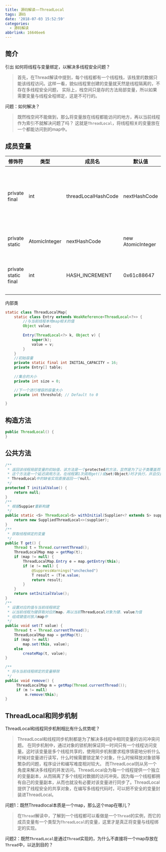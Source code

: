```yaml
---
title: 源码解读——ThreadLocal
tags: 源码
date: '2018-07-03 15:52:59'
categories:
  - 源码解读
abbrlink: 16646ee6
---
```



## 简介

引出 如何将线程与变量绑定，以解决多线程安全问题？
> 首先，在Thread解读中提到，每个线程都有一个线程栈，该栈里的数据只能该线程访问。这样一看，貌似线程里创建的变量就天然是线程隔离的，不存在多线程安全问题，
> 实际上，栈空间只是存的方法局部变量，所以如果需要变量与线程全程绑定，这是不可行的。

<!--more-->

问题：如何解决？
> 既然栈空间不能做到，那么将变量放在线程都能访问的地方，再以当前线程作为索引不就解决问题了吗？
> 这就是`ThreadLocal`，将线程相关的变量放在一个都能访问到的map中。

## 成员变量

|修饰符|类型|成员名|默认值|作用|
|---|---|---|---|---|
|private final|int|threadLocalHashCode|nextHashCode|在创建实例时获取下一个hash值|
|private static|AtomicInteger|nextHashCode|new AtomicInteger|用于生成hash值|
|private static final|int|HASH_INCREMENT|0x61c88647|前后两个hash值的间隙|

内部类
```java
static class ThreadLocalMap{
    static class Entry extends WeakReference<ThreadLocal<?>> {
        //与当前线程本地map相关的值
        Object value;
    
        Entry(ThreadLocal<?> k, Object v) {
            super(k);
            value = v;
        }
    }
    //初始容量
    private static final int INITIAL_CAPACITY = 16;
    private Entry[] table;
    
    //集合的大小
    private int size = 0;

    //下一个进行增容的容量大小
    private int threshold; // Default to 0

}
```

## 构造方法

```java
public ThreadLocal() {
}
```

## 公共方法

```java
/**
 * 返回该线程局部变量的初始值，该方法是一个protected的方法，显然是为了让子类覆盖而设计的。
 * 这个方法是一个延迟调用方法，在线程第1次调用get()或set(Object)时才执行，并且仅执行1次。
 * ThreadLocal中的缺省实现直接返回一个null。
 */    
protected T initialValue() {
    return null;
}
/**
 * 根据Suppier重新构建
 */
public static <S> ThreadLocal<S> withInitial(Supplier<? extends S> supplier) {
    return new SuppliedThreadLocal<>(supplier);
}
/**
 * 获取线程绑定的变量
 */
public T get() {
    Thread t = Thread.currentThread();
    ThreadLocalMap map = getMap(t);
    if (map != null) {
        ThreadLocalMap.Entry e = map.getEntry(this);
        if (e != null) {
            @SuppressWarnings("unchecked")
            T result = (T)e.value;
            return result;
        }
    }
    return setInitialValue();
}
/**
 * 设置对应的值与当前线程绑定
 * 以当前线程为键获取对应的map，再以当前ThreadLocal对象为键、value为值
 * 组成键值对放入map中
 */
public void set(T value) {
    Thread t = Thread.currentThread();
    ThreadLocalMap map = getMap(t);
    if (map != null)
        map.set(this, value);
    else
        createMap(t, value);
}

/**
 * 将与当前线程绑定的变量移除
 */
public void remove() {
     ThreadLocalMap m = getMap(Thread.currentThread());
     if (m != null)
         m.remove(this);
}
```

## ThreadLocal和同步机制

ThreadLocal和线程同步机制相比有什么优势呢？
> ThreadLocal和线程同步机制都是为了解决多线程中相同变量的访问冲突问题。
> 在同步机制中，通过对象的锁机制保证同一时间只有一个线程访问变量。这时该变量是多个线程共享的，使用同步机制要求程序慎密地分析什么时候对变量进行读写，什么时候需要锁定某个对象，什么时候释放对象锁等繁杂的问题，程序设计和编写难度相对较大。
> 而ThreadLocal则从另一个角度来解决多线程的并发访问。ThreadLocal会为每一个线程提供一个独立的变量副本，从而隔离了多个线程对数据的访问冲突。因为每一个线程都拥有自己的变量副本，从而也就没有必要对该变量进行同步了。ThreadLocal提供了线程安全的共享对象，在编写多线程代码时，可以把不安全的变量封装进ThreadLocal。

问题1：既然Threadlocal本质是一个map，那么这个map在哪儿？
> 在`Thread`解读中，了解到一个线程都可以看做是一个`Thread`的实例，而它的成员变量有一个类型为`ThreadLocal`的变量，这里才是真正将变量与线程绑定的实现。

问题2：既然`ThreadLocal`是通过`Thread`实现的，为什么不直接将一个map存放在`Thread`中，以达到目的？